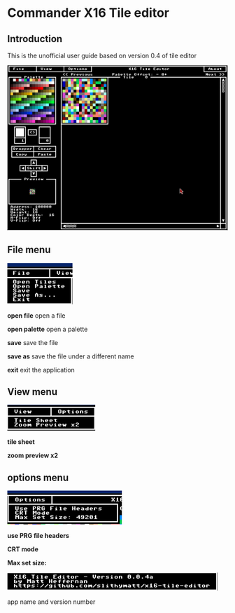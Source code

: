 # Commander X16 Tile editor

## Introduction

This is the unofficial user guide based on version 0.4 of tile editor

![tile editor](images/tileeditor.png)


## File menu
![filemenu](images/filemenu.png)

**open file**
open a file

**open palette**
open a palette

**save**
save the file

**save as**
save the file under a different name

**exit**
exit the application

## View menu

![view menu](images/viewmenu.png)

**tile sheet**

**zoom preview x2**

## options menu

![options menu](images/optionsmenu.png)

**use PRG file headers**

**CRT mode**

**Max set size:**

![about](images/about.png)

app name and version  number

